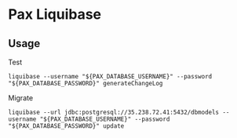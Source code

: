 # Pax Liquibase


## Usage

Test

```
liquibase --username "${PAX_DATABASE_USERNAME}" --password "${PAX_DATABASE_PASSWORD}" generateChangeLog
```

Migrate

```
liquibase --url jdbc:postgresql://35.238.72.41:5432/dbmodels --username "${PAX_DATABASE_USERNAME}" --password "${PAX_DATABASE_PASSWORD}" update
```
